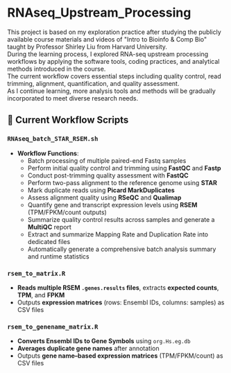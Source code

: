 # RNAseq_Upstream_Processing
This project is based on my exploration practice after studying the publicly available course materials and videos of "Intro to Bioinfo & Comp Bio" taught by Professor Shirley Liu from Harvard University.  
During the learning process, I explored RNA-seq upstream processing workflows by applying the software tools, coding practices, and analytical methods introduced in the course.  
The current workflow covers essential steps including quality control, read trimming, alignment, quantification, and quality assessment.  
As I continue learning, more analysis tools and methods will be gradually incorporated to meet diverse research needs.

## 📌 Current Workflow Scripts

### `RNAseq_batch_STAR_RSEM.sh`

- **Workflow Functions**:
  - Batch processing of multiple paired-end Fastq samples
  - Perform initial quality control and trimming using **FastQC** and **Fastp**
  - Conduct post-trimming quality assessment with **FastQC**
  - Perform two-pass alignment to the reference genome using **STAR**
  - Mark duplicate reads using **Picard MarkDuplicates**
  - Assess alignment quality using **RSeQC** and **Qualimap**
  - Quantify gene and transcript expression levels using **RSEM** (TPM/FPKM/count outputs)
  - Summarize quality control results across samples and generate a **MultiQC** report
  - Extract and summarize Mapping Rate and Duplication Rate into dedicated files
  - Automatically generate a comprehensive batch analysis summary and runtime statistics

### `rsem_to_matrix.R`

- **Reads multiple RSEM `.genes.results` files**, extracts **expected counts**, **TPM**, and **FPKM**
- Outputs **expression matrices** (rows: Ensembl IDs, columns: samples) as CSV files

### `rsem_to_genename_matrix.R`

- **Converts Ensembl IDs to Gene Symbols** using `org.Hs.eg.db`
- **Averages duplicate gene names** after annotation
- Outputs **gene name–based expression matrices** (TPM/FPKM/count) as CSV files
